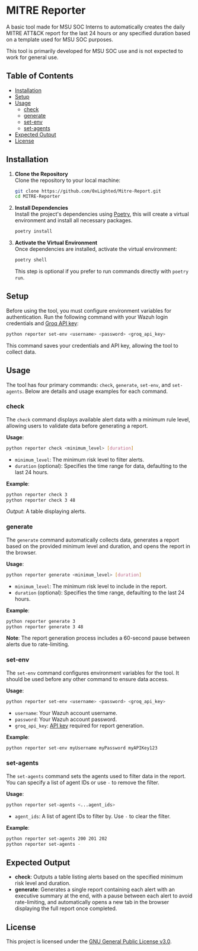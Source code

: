 
# MITRE Reporter

A basic tool made for MSU SOC Interns to automatically creates the daily MITRE ATT&CK report for the last 24 hours or any specified duration based on a template used for MSU SOC purposes.

This tool is primarily developed for MSU SOC use and is not expected to work for general use.

## Table of Contents
- [Installation](#installation)
- [Setup](#setup)
- [Usage](#usage)
  - [check](#check)
  - [generate](#generate)
  - [set-env](#set-env)
  - [set-agents](#set-agents)
- [Expected Output](#expected-output)
- [License](#license)

## Installation

1. **Clone the Repository**  
   Clone the repository to your local machine:
   ```bash
   git clone https://github.com/0xLighted/Mitre-Report.git
   cd MITRE-Reporter
   ```

2. **Install Dependencies**  
   Install the project's dependencies using [Poetry](https://python-poetry.org/), this will create a virtual environment and install all necessary packages.

   ```bash
   poetry install
   ```

3. **Activate the Virtual Environment**  
   Once dependencies are installed, activate the virtual environment:
   ```bash
   poetry shell
   ```

   This step is optional if you prefer to run commands directly with `poetry run`.

## Setup

Before using the tool, you must configure environment variables for authentication. Run the following command with your Wazuh login credentials and [Groq API key](https://console.groq.com/keys):
```bash
python reporter set-env <username> <password> <groq_api_key>
```

This command saves your credentials and API key, allowing the tool to collect data.

## Usage

The tool has four primary commands: `check`, `generate`, `set-env`, and `set-agents`. Below are details and usage examples for each command.

### check

The `check` command displays available alert data with a minimum rule level, allowing users to validate data before generating a report.

**Usage**:
```bash
python reporter check <minimum_level> [duration]
```

- `minimum_level`: The minimum risk level to filter alerts.
- `duration` (optional): Specifies the time range for data, defaulting to the last 24 hours.

**Example**:
```bash
python reporter check 3
python reporter check 3 48
```

_Output_: A table displaying alerts.

<!-- Placeholder for image here -->

### generate

The `generate` command automatically collects data, generates a report based on the provided minimum level and duration, and opens the report in the browser.

**Usage**:
```bash
python reporter generate <minimum_level> [duration]
```

- `minimum_level`: The minimum risk level to include in the report.
- `duration` (optional): Specifies the time range, defaulting to the last 24 hours.

**Example**:
```bash
python reporter generate 3
python reporter generate 3 48
```

**Note**: The report generation process includes a 60-second pause between alerts due to rate-limiting.

<!-- Placeholder for image here -->

### set-env

The `set-env` command configures environment variables for the tool. It should be used before any other command to ensure data access.

**Usage**:
```bash
python reporter set-env <username> <password> <groq_api_key>
```

- `username`: Your Wazuh account username.
- `password`: Your Wazuh account password.
- `groq_api_key`: [API key](https://console.groq.com/keys) required for report generation.

**Example**:
```bash
python reporter set-env myUsername myPassword myAPIKey123
```

### set-agents

The `set-agents` command sets the agents used to filter data in the report. You can specify a list of agent IDs or use `-` to remove the filter.

**Usage**:
```bash
python reporter set-agents <...agent_ids>
```

- `agent_ids`: A list of agent IDs to filter by. Use `-` to clear the filter.

**Example**:
```bash
python reporter set-agents 200 201 202
python reporter set-agents -
```

## Expected Output

- **check**: Outputs a table listing alerts based on the specified minimum risk level and duration.
- **generate**: Generates a single report containing each alert with an executive summary at the end, with a pause between each alert to avoid rate-limiting, and automatically opens a new tab in the browser displaying the full report once completed.

<!-- Placeholder for output images or additional explanations if needed -->

## License

This project is licensed under the [GNU General Public License v3.0](LICENSE).
